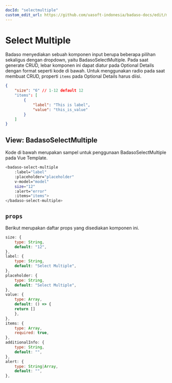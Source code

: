```yaml
---
docId: "selectmultiple"
custom_edit_url: https://github.com/uasoft-indonesia/badaso-docs/edit/main/i18n/id/docusaurus-plugin-content-docs/current/components/select-multiple.md
---
```


# Select Multiple

Badaso menyediakan sebuah komponen input berupa beberapa pilihan sekaligus dengan dropdown, yaitu BadasoSelectMultiple. Pada saat generate CRUD, lebar komponen ini dapat diatur pada Optional Details dengan format seperti kode di bawah. Untuk menggunakan radio pada saat membuat CRUD, properti `items` pada Optional Details harus diisi.

```json
{
    "size": "6" // 1-12 default 12
    "items": [
        {
            "label": "This is label",
            "value": "this_is_value"
        }
    ]
}
```

## View: BadasoSelectMultiple

Kode di bawah merupakan sampel untuk penggunaan BadasoSelectMultiple pada Vue Template.

```bash
<badaso-select-multiple
    :label="label"
    :placeholder="placeholder"
    v-model="model"
    size="12"
    :alert="error"
    :items="items">
</badaso-select-multiple>
```

## `props`

Berikut merupakan daftar props yang disediakan komponen ini.

```js
size: {
    type: String,
    default: "12",
},
label: {
    type: String,
    default: "Select Multiple",
},
placeholder: {
    type: String,
    default: "Select Multiple",
},
value: {
    type: Array,
    default: () => {
    return []
    },
},
items: {
    type: Array,
    required: true,
},
additionalInfo: {
    type: String,
    default: "",
},
alert: {
    type: String|Array,
    default: "",
},
```
